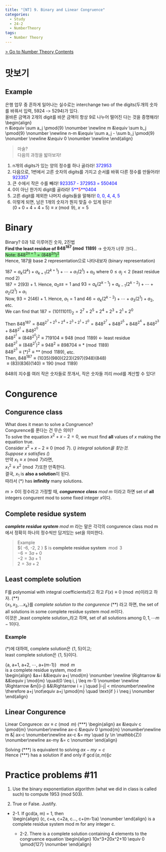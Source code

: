 ```yaml
---
title: "[NT] 9. Binary and Linear Congruence"
categories:
  - Study
  - 24-2
  - NumberTheory
tags:
  - Number Theory
---
```


[> Go to Number Theory Contents](../)

# 맛보기 
## Example
은행 업무 중 흔하게 일어나는 실수로는 interchange two of the digits(두개의 숫자를 바꿔서 입력, 5924 -> 5294)가 있다.      
올바른 금액과 2개의 digit를 바꾼 금액이 항상 9로 나누어 떨어진 다는 것을 증명해라!      
\begin{align}  
n &\equiv \sum a_j \pmod{9} \nonumber \newline
m &\equiv \sum b_j \pmod{9} \nonumber \newline
n-m &\equiv \sum a_j - \sum b_j \pmod{9} \nonumber \newline
&\equiv 0 \nonumber \newline
\end{align}

> 마술?   
다음의 과정을 밟아보자!     
1. n개의 digits가 있는 양의 정수를 하나 골라라! <span style="color:blue">372953</span>
2. 다음으로, 1번에서 고른 숫자의 digits를 가지고 순서를 바꿔 다른 정수를 만들어라! <span style="color:blue">923357</span>
3. 큰 수에서 작은 수를 빼라! <span style="color:blue">923357 - 372953 = 550404</span>
4. 0이 아닌 한가지 digit를 골라라! <span style="color:blue">5**<span style="color:red">5</span>**0404</span>
5. 고른 digit를 제외한 나머지 digits들을 말해라! <span style="color:blue">0, 0, 4, 4, 5</span>      
6. 이렇게 되면, 남은 1개의 숫자가 뭔지 맞출 수 있게 된다!      
$(0+0+4+4+5) \equiv x \pmod{9}$, $x = 5$


# Binary
Binary? 0과 1로 이루어진 숫자, 2진법      
**Find the least residue of $848^{187} \pmod{1189}$**
-> 숫자가 너무 크다...      
<span style="background: lightgreen">Note: $848^{2n+1} = (848^{2n})^2$</span>     
Hence, 187을 base 2 representation으로 나타내보자 (binary representation)       

$187 = a_k(2^k) + a_{k+1}(2^{k+1}) + \cdots + a_1(2^1) + a_0$ where $0 \leq a_j < 2$ (least residue mod 2)     
$187 = 2(93)+1$. Hence, $a_0ss = 1$ and $93 = a_k(2^{k-1}) + a_{k-1}(2^{k-2}) + \cdots + a_2(2^1) + a_1$      
Now, $93 = 2(46)+1$. Hence, $a_1 = 1$ and $46 = a_k(2^{k-2}) + \cdots + a_3(2^1) + a_2$, etc.       
We can find that $187 = (10111011)_2 = 2^7+2^5+2^4+2^3+2^1+2^0$     

Then $848^{187} = 848^{2^7+2^5+2^4+2^3+2^1+2^0} = 848^{2^7}+848^{2^5}+848^{2^4}+848^{2^3}+848^{2^1}+848^{2^0}$      
$848^{2^1} \equiv (848^{2^0})^2 \equiv 719104 \equiv 948 \pmod{1189}$ <- least residue      
$848^{2^2} \equiv (848^{2^1})^2 \equiv 948^2 \equiv 898704 \equiv * \pmod{1189}$      
$848^{2^3} \equiv (\ast)^2 \equiv \text{**} \pmod{1189}$, etc.       
Then, $848^{187} \equiv (1035)(980)(223)(297)(948)(848)$       
$\equiv (83)(836)(140) \equiv 190 \pmod{1189}$     

848의 지수를 여러 작은 숫자들로 쪼개서, 작은 숫자들 끼리 mod를 계산할 수 있다!      

# Congurence
## Congurence class
What does it mean to solve a Congruence?      
Congurence를 푼다는 건 무슨 의미?  
To solve the equation $x^2+x-2=0$, we must find **all** values of $x$ making the equation true.   
Consider $x^2+x-2 \equiv 0 \pmod{7}$. (*) integral solution을 찾는것.     
Suppose $x$ satisfies (*)    
만약 $x_1 \equiv x \pmod{7}$라면,   
$x_1^2 \equiv x^2 \pmod{7}$또한 만족한다.     
결국, $x_1$ is **also a solution**이 된다.      
따라서 (*) has **infinitly** many solutions.      

$m > 0$이 정수라고 가정할 때, _**congurence class** mod m_ 이라고 하면 set of **all** integers congurent mod to some fixed integer $x$이다.       

## Complete residue system
_**complete residue system** mod m_ 라는 말은 각각의 congurence class mod m에서 정확히 하나의 정수씩만 담겨있는 set을 의미한다.   
> Example     
$\{ -6, -2, 2 \} $ is **complete residue system**$\mod{3}$      
$-6 = 3a + 0$         
$-2 = 3a + 1$       
$2 = 3a + 2$      

## Least complete solution
F를 polynomial with integral coefficients라고 하고 $F(x) \equiv 0 \pmod{m}$이라고 하자. (**)      
$\{x_1, x_2, ... x_k\}$를 _complete solution to the congurence_ (\*\*) 라고 하면, the set of all solutions in some complete residue system mod $m$이다.       
이것은 _least complete solution_라고 하며, set of all solutions among $0, 1, \cdots m-1$이다.

### Example
(\*)에 대하여, complete solution은 \{1, 5\}이고;        
least complete solution은 \{1, 5\}이다.    

\{a, a+1, a+2, $\cdots$, a+(m-1)\} $\mod{m}$      
is a complete residue system, mod $m$      
\begin{align}
&a+i &&\equiv a+j \mod{m} \nonumber \newline
\Rightarrow &i &&\equiv j \mod{m} \quad(0 \leq i, j \leq m-1) \nonumber \newline      
\Rightarrow &m\|(i-j) &&\Rightarrow i = j \quad \|i-j\| < m\nonumber\newline
\therefore a+j \not\equiv a+j \pmod{m} \quad \text{if } i \neq j \nonumber
\end{align}


## Linear Congurence
Linear Congurece: $ax \equiv c \pmod{m}$ (\*\*\*)
\begin{align}
ax &\equiv c \pmod{m} \nonumber\newline
ax-c &\equiv 0 \pmod{m} \nonumber\newline
m &\| ax-c \nonumber\newline
ax-c &= my \quad (y \in \mathbb{Z}) \nonumber\newline
ax-my &= c \nonumber
\end{align}

Solving (\*\*\*) is equivalent to solving $ax-my=c$     
Hence (\*\*\*) has a solution if and only if $\gcd({a}, {m}) \| c$        





# Practice problems #11
1. Use the binary exponentiation algorithm (what we did in class is called such) to compute 1953 (mod 503).


2. True or False. Justify.
- 2-1.  If gcd(a, m) = 1, then    
\begin{align}
\{c, c+a, c+2a, c..., c+(m-1)a\} \nonumber
\end{align}
  is a complete residue system mod m for any integer c.       


    - 2-2.   There is a complete solution containing 4 elements to the congruence equation
\begin{align}
10x^3+20x^2+10 \equiv 0 \pmod{127} \nonumber
\end{align}